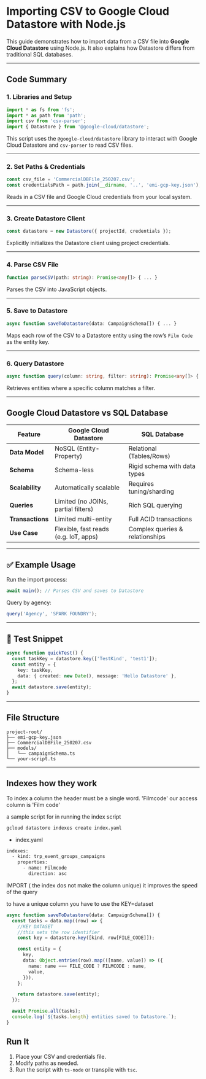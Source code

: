 # Importing CSV to Google Cloud Datastore with Node.js

This guide demonstrates how to import data from a CSV file into **Google Cloud Datastore** using Node.js. It also explains how Datastore differs from traditional SQL databases.

---

## Code Summary

### 1. **Libraries and Setup**

```ts
import * as fs from 'fs';
import * as path from 'path';
import csv from 'csv-parser';
import { Datastore } from '@google-cloud/datastore';
```

This script uses the `@google-cloud/datastore` library to interact with Google Cloud Datastore and `csv-parser` to read CSV files.

---

### 2. **Set Paths & Credentials**

```ts
const csv_file = 'CommercialDBFile_250207.csv';
const credentialsPath = path.join(__dirname, '..', 'emi-gcp-key.json');
```

Reads in a CSV file and Google Cloud credentials from your local system.

---

### 3. **Create Datastore Client**

```ts
const datastore = new Datastore({ projectId, credentials });
```

Explicitly initializes the Datastore client using project credentials.

---

### 4. **Parse CSV File**

```ts
function parseCSV(path: string): Promise<any[]> { ... }
```

Parses the CSV into JavaScript objects.

---

### 5. **Save to Datastore**

```ts
async function saveToDatastore(data: CampaignSchema[]) { ... }
```

Maps each row of the CSV to a Datastore entity using the row’s `Film Code` as the entity key.

---

### 6. **Query Datastore**

```ts
async function query(column: string, filter: string): Promise<any[]> { ... }
```

Retrieves entities where a specific column matches a filter.

---

## Google Cloud Datastore vs SQL Database

| Feature          | Google Cloud Datastore                | SQL Database                    |
| ---------------- | ------------------------------------- | ------------------------------- |
| **Data Model**   | NoSQL (Entity-Property)               | Relational (Tables/Rows)        |
| **Schema**       | Schema-less                           | Rigid schema with data types    |
| **Scalability**  | Automatically scalable                | Requires tuning/sharding        |
| **Queries**      | Limited (no JOINs, partial filters)   | Rich SQL querying               |
| **Transactions** | Limited multi-entity                  | Full ACID transactions          |
| **Use Case**     | Flexible, fast reads (e.g. IoT, apps) | Complex queries & relationships |

---

## ✅ Example Usage

Run the import process:

```ts
await main(); // Parses CSV and saves to Datastore
```

Query by agency:

```ts
query('Agency', 'SPARK FOUNDRY');
```

---

## 🧪 Test Snippet

```ts
async function quickTest() {
  const taskKey = datastore.key(['TestKind', 'test1']);
  const entity = {
    key: taskKey,
    data: { created: new Date(), message: 'Hello Datastore' },
  };
  await datastore.save(entity);
}
```

---

## File Structure

```
project-root/
├── emi-gcp-key.json
├── CommercialDBFile_250207.csv
├── models/
│   └── campaignSchema.ts
└── your-script.ts
```

---

## Indexes how they work

To index a column the header must be a single word. 'Filmcode' our access column is 'Film code'

a sample script for in running the index script

```bash
gcloud datastore indexes create index.yaml
```

- index.yaml

```bash
indexes:
  - kind: trp_event_groups_campaigns
    properties:
      - name: Filmcode
        direction: asc
```

IMPORT ( the index dos not make the column unique) it improves the speed of the query

to have a unique column you have to use the KEY=dataset

```typescript
async function saveToDatastore(data: CampaignSchema[]) {
  const tasks = data.map((row) => {
    //KEY DATASET
    //this sets the row identifier
    const key = datastore.key([kind, row[FILE_CODE]]);

    const entity = {
      key,
      data: Object.entries(row).map(([name, value]) => ({
        name: name === FILE_CODE ? FILMCODE : name,
        value,
      })),
    };

    return datastore.save(entity);
  });

  await Promise.all(tasks);
  console.log(`${tasks.length} entities saved to Datastore.`);
}
```

## Run It

1. Place your CSV and credentials file.
2. Modify paths as needed.
3. Run the script with `ts-node` or transpile with `tsc`.

